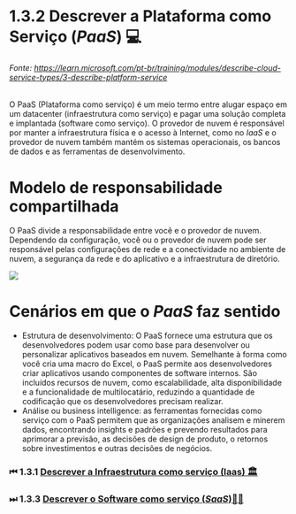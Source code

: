 # 1.3.2 Descrever a Plataforma como Serviço (*PaaS*) 💻
###### Fonte: https://learn.microsoft.com/pt-br/training/modules/describe-cloud-service-types/3-describe-platform-service

O PaaS (Plataforma como serviço) é um meio termo entre alugar espaço em um datacenter (infraestrutura como serviço) e pagar uma solução completa e implantada (software como serviço). O provedor de nuvem é responsável por manter a infraestrutura física e o acesso à Internet, como no *IaaS* e o provedor de nuvem também mantém os sistemas operacionais, os bancos de dados e as ferramentas de desenvolvimento.

# Modelo de responsabilidade compartilhada

O PaaS divide a responsabilidade entre você e o provedor de nuvem. Dependendo da configuração, você ou o provedor de nuvem pode ser responsável pelas configurações de rede e a conectividade no ambiente de nuvem, a segurança da rede e do aplicativo e a infraestrutura de diretório.

<img src="https://learn.microsoft.com/pt-br/training/wwl-azure/describe-cloud-service-types/media/shared-responsibility-b3829bfe.svg">

# Cenários em que o *PaaS* faz sentido

* Estrutura de desenvolvimento: O PaaS fornece uma estrutura que os desenvolvedores podem usar como base para desenvolver ou personalizar aplicativos baseados em nuvem. Semelhante à forma como você cria uma macro do Excel, o PaaS permite aos desenvolvedores criar aplicativos usando componentes de software internos. São incluídos recursos de nuvem, como escalabilidade, alta disponibilidade e a funcionalidade de multilocatário, reduzindo a quantidade de codificação que os desenvolvedores precisam realizar.
* Análise ou business intelligence: as ferramentas fornecidas como serviço com o PaaS permitem que as organizações analisem e minerem dados, encontrando insights e padrões e prevendo resultados para aprimorar a previsão, as decisões de design de produto, o retornos sobre investimentos e outras decisões de negócios.

### ⏮ 1.3.1 <a href="https://github.com/ofabiobatista/AZ-900/blob/main/Iaas.md"> Descrever a Infraestrutura como serviço (Iaas) 🏛 </a>
### ⏭ 1.3.3 <a href="https://github.com/ofabiobatista/AZ-900/blob/main/SaaS.md"> Descrever o Software como serviço (*SaaS*)👨‍💻 </a>
